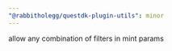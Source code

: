 ```yaml
---
"@rabbitholegg/questdk-plugin-utils": minor
---
```


allow any combination of filters in mint params
